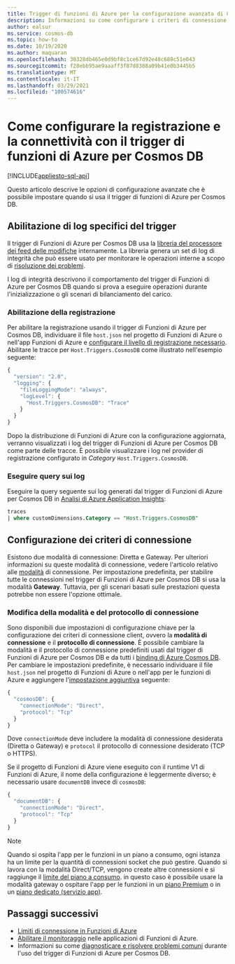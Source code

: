 ```yaml
---
title: Trigger di funzioni di Azure per la configurazione avanzata di Cosmos DB
description: Informazioni su come configurare i criteri di connessione e di registrazione usati dal trigger di funzioni di Azure per Cosmos DB
author: ealsur
ms.service: cosmos-db
ms.topic: how-to
ms.date: 10/19/2020
ms.author: maquaran
ms.openlocfilehash: 30328db465e0d9bf8c1ce67d92e48c688c51e043
ms.sourcegitcommit: f28ebb95ae9aaaff3f87d8388a09b41e0b3445b5
ms.translationtype: MT
ms.contentlocale: it-IT
ms.lasthandoff: 03/29/2021
ms.locfileid: "100574616"
---
```

# <a name="how-to-configure-logging-and-connectivity-with-the-azure-functions-trigger-for-cosmos-db"></a>Come configurare la registrazione e la connettività con il trigger di funzioni di Azure per Cosmos DB
[!INCLUDE[appliesto-sql-api](includes/appliesto-sql-api.md)]

Questo articolo descrive le opzioni di configurazione avanzate che è possibile impostare quando si usa il trigger di funzioni di Azure per Cosmos DB.

## <a name="enabling-trigger-specific-logs"></a>Abilitazione di log specifici del trigger

Il trigger di Funzioni di Azure per Cosmos DB usa la [libreria del processore dei feed delle modifiche](./change-feed-processor.md) internamente. La libreria genera un set di log di integrità che può essere usato per monitorare le operazioni interne a scopo di [risoluzione dei problemi](./troubleshoot-changefeed-functions.md).

I log di integrità descrivono il comportamento del trigger di Funzioni di Azure per Cosmos DB quando si prova a eseguire operazioni durante l'inizializzazione o gli scenari di bilanciamento del carico.

### <a name="enabling-logging"></a>Abilitazione della registrazione

Per abilitare la registrazione usando il trigger di Funzioni di Azure per Cosmos DB, individuare il file `host.json` nel progetto di Funzioni di Azure o nell'app Funzioni di Azure e [configurare il livello di registrazione necessario](../azure-functions/functions-monitoring.md#log-levels-and-categories). Abilitare le tracce per  `Host.Triggers.CosmosDB` come illustrato nell'esempio seguente:

```js
{
  "version": "2.0",
  "logging": {
    "fileLoggingMode": "always",
    "logLevel": {
      "Host.Triggers.CosmosDB": "Trace"
    }
  }
}
```

Dopo la distribuzione di Funzioni di Azure con la configurazione aggiornata, verranno visualizzati i log del trigger di Funzioni di Azure per Cosmos DB come parte delle tracce. È possibile visualizzare i log nel provider di registrazione configurato in *Category* `Host.Triggers.CosmosDB`.

### <a name="query-the-logs"></a>Eseguire query sui log

Eseguire la query seguente sui log generati dal trigger di Funzioni di Azure per Cosmos DB in [Analisi di Azure Application Insights](../azure-monitor/logs/log-query-overview.md):

```sql
traces
| where customDimensions.Category == "Host.Triggers.CosmosDB"
```

## <a name="configuring-the-connection-policy"></a>Configurazione dei criteri di connessione

Esistono due modalità di connessione: Diretta e Gateway. Per ulteriori informazioni su queste modalità di connessione, vedere l'articolo relativo alle [modalità](sql-sdk-connection-modes.md) di connessione. Per impostazione predefinita, per stabilire tutte le connessioni nel trigger di Funzioni di Azure per Cosmos DB si usa la modalità **Gateway**. Tuttavia, per gli scenari basati sulle prestazioni questa potrebbe non essere l'opzione ottimale.

### <a name="changing-the-connection-mode-and-protocol"></a>Modifica della modalità e del protocollo di connessione

Sono disponibili due impostazioni di configurazione chiave per la configurazione dei criteri di connessione client, ovvero la **modalità di connessione** e il **protocollo di connessione**. È possibile cambiare la modalità e il protocollo di connessione predefiniti usati dal trigger di Funzioni di Azure per Cosmos DB e da tutti i [binding di Azure Cosmos DB](../azure-functions/functions-bindings-cosmosdb-v2-output.md). Per cambiare le impostazioni predefinite, è necessario individuare il file `host.json` nel progetto di Funzioni di Azure o nell'app per le funzioni di Azure e aggiungere l'[impostazione aggiuntiva](../azure-functions/functions-bindings-cosmosdb-v2-output.md#hostjson-settings) seguente:

```js
{
  "cosmosDB": {
    "connectionMode": "Direct",
    "protocol": "Tcp"
  }
}
```

Dove `connectionMode` deve includere la modalità di connessione desiderata (Diretta o Gateway) e `protocol` il protocollo di connessione desiderato (TCP o HTTPS). 

Se il progetto di Funzioni di Azure viene eseguito con il runtime V1 di Funzioni di Azure, il nome della configurazione è leggermente diverso; è necessario usare `documentDB` invece di `cosmosDB`:

```js
{
  "documentDB": {
    "connectionMode": "Direct",
    "protocol": "Tcp"
  }
}
```

> [!NOTE]
> Quando si ospita l'app per le funzioni in un piano a consumo, ogni istanza ha un limite per la quantità di connessioni socket che può gestire. Quando si lavora con la modalità Direct/TCP, vengono create altre connessioni e si raggiunge il [limite del piano a consumo](../azure-functions/manage-connections.md#connection-limit). in questo caso è possibile usare la modalità gateway o ospitare l'app per le funzioni in un [piano Premium](../azure-functions/functions-premium-plan.md) o in un [piano dedicato (servizio app)](../azure-functions/dedicated-plan.md).

## <a name="next-steps"></a>Passaggi successivi

* [Limiti di connessione in Funzioni di Azure](../azure-functions/manage-connections.md#connection-limit)
* [Abilitare il monitoraggio](../azure-functions/functions-monitoring.md) nelle applicazioni di Funzioni di Azure.
* Informazioni su come [diagnosticare e risolvere problemi comuni](./troubleshoot-changefeed-functions.md) durante l'uso del trigger di Funzioni di Azure per Cosmos DB.